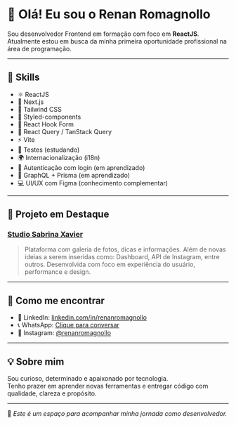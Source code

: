 # 👋 Olá! Eu sou o Renan Romagnollo

Sou desenvolvedor Frontend em formação com foco em **ReactJS**.  
Atualmente estou em busca da minha primeira oportunidade profissional na área de programação.

---

## 🚀 Skills

- ⚛️ ReactJS
- 🧩 Next.js
- 💨 Tailwind CSS
- 🎨 Styled-components
- 🧠 React Hook Form
- 🔄 React Query / TanStack Query
- ⚡ Vite
- 🧪 Testes (estudando)
- 🌍 Internacionalização (i18n)
- 🔐 Autenticação com login (em aprendizado)
- 🧬 GraphQL + Prisma (em aprendizado)
- 💻 UI/UX com Figma (conhecimento complementar)

---

## 🌟 Projeto em Destaque

### [Studio Sabrina Xavier](https://sabrinaxavier.com.br)

> Plataforma com galeria de fotos, dicas e informações. Além de novas ideias a serem inseridas como: Dashboard, API de Instagram, entre outros.
Desenvolvida com foco em experiência do usuário, performance e design.

---

## 📱 Como me encontrar

- 💼 LinkedIn: [linkedin.com/in/renanromagnollo](https://www.linkedin.com/in/renanromagnollo)
- 📞 WhatsApp: [Clique para conversar](https://wa.me/5531982156685)
- 📸 Instagram: [@renanromagnollo](https://instagram.com/renanromagnollo)

---

## 💡 Sobre mim

Sou curioso, determinado e apaixonado por tecnologia.  
Tenho prazer em aprender novas ferramentas e entregar código com qualidade, clareza e propósito.

---

📌 *Este é um espaço para acompanhar minha jornada como desenvolvedor.*

